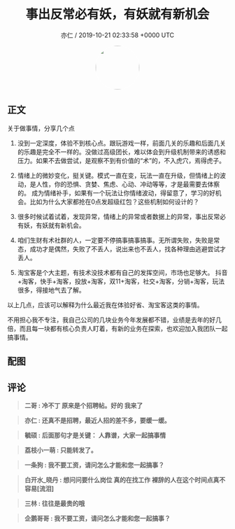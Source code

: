 <h1 align="center">事出反常必有妖，有妖就有新机会</h1>
<p align="center">
    <a>亦仁 / 2019-10-21 02:33:58 &#43;0000 UTC</a>
</p>

<div align="center">
    <img src="https://images.zsxq.com/Fn3NQqCN8nuGF86yZPXSbEsl0mb3?e=1590940799&amp;token=kIxbL07-8jAj8w1n4s9zv64FuZZNEATmlU_Vm6zD:pfbNc8W3hS0oYG_hyXXh_rHMHuc=" width="100" height="100" style="border:1px solid;border-radius:50%; color:#ffffff"/>
</div>

## 正文

<div>
关于做事情，分享几个点

1. 没到一定深度，体验不到核心点。跟玩游戏一样，前面几关的乐趣和后面几关的乐趣是完全不一样的。没做过高级团长，难以体会到升级机制带来的诱惑和压力。如果不去做尝试，是观察不到有价值的“术”的，不入虎穴，焉得虎子。

2. 情绪上的微妙变化，挺关键。模式一直在变，玩法一直在升级，但情绪上的波动，是人性，你的恐惧、贪婪、焦虑、心动、冲动等等，才是最需要去体察的。 成为情绪补手，如果有一个玩法让你情绪波动，得留意了，学习的好机会。比如为什么大家都抢在0点发超级红包？这些机制如何设计的？

3. 很多时候试着试着，发现异常，情绪上的异常或者数据上的异常，事出反常必有妖，有妖就有新机会。

4. 咱们生财有术社群的人，一定要不停搞事搞事搞事。无所谓失败，失败是常态，成功才是偶然，失败了不丢人，说出来也不丢人，找各种理由逃避尝试才丢人。

5. 淘宝客是个大主题，有技术没技术都有自己的发挥空间，市场也足够大。 抖音&#43;淘客，快手&#43;淘客，投放&#43;淘客，双11&#43;淘客，社交&#43;淘客，分销&#43;淘客，玩法很多，得接地气去了解。

以上几点，应该可以解释为什么最近我在体验好省、淘宝客这类的事情。

不用担心我不专注，我自己公司的几块业务今年发展都不错，业绩是去年的好几倍，而且每一块都有核心负责人盯着，有新的业务在探索，也欢迎加入我团队一起搞事情。
</div>

## 配图
<div class="image" align="center">

</div>

## 评论

<div align="left">
<div>

<blockquote >
<span> <strong>二哥 : 冷不丁 原来是个招聘帖。好的 我来了 </strong></span>
</blockquote>

<blockquote >
<span> <strong>亦仁 : 还真不是招聘，最近人招的差不多，要缓一缓。 </strong></span>
</blockquote>

<blockquote >
<span> <strong>毓硕 : 后面那句才是关键： 人靠谱，大家一起搞事情 </strong></span>
</blockquote>

<blockquote >
<span> <strong>荔枝小一萌 : 只能转发了。 </strong></span>
</blockquote>

<blockquote >
<span> <strong>一条狗 : 我不要工资，请问怎么才能和您一起搞事？ </strong></span>
</blockquote>

<blockquote >
<span> <strong>白开水_晓丹 : 想问问要什么岗位 真的在找工作 裸辞的人在这个时间点真不容易[流泪] </strong></span>
</blockquote>

<blockquote >
<span> <strong>三林 : 往往是最贵的哦 </strong></span>
</blockquote>

<blockquote >
<span> <strong>企鹅哥哥 : 我不要工资，请问怎么才能和您一起搞事？ </strong></span>
</blockquote>

</div>
</div>